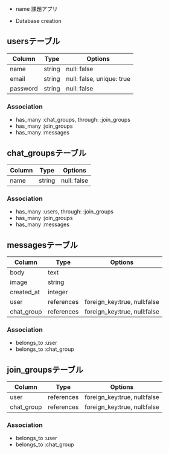 * name
  課題アプリ

* Database creation
## usersテーブル
|Column       |Type  |Options                  |
|-------------|------|-------------------------|
|name         |string|null: false              |
|email        |string|null: false, unique: true|
|password     |string|null: false              |
### Association
- has_many :chat_groups, through: :join_groups
- has_many :join_groups
- has_many :messages

## chat_groupsテーブル
|Column    |Type   |Options    |
|----------|-------|-----------|
|name      |string |null: false|
### Association
- has_many :users, through: :join_groups
- has_many :join_groups
- has_many :messages

## messagesテーブル
|Column    |Type      |Options    |
|----------|----------|-----------|
|body      |text      |           |
|image     |string    |           |
|created_at|integer   |           |
|user      |references|foreign_key:true, null:false|
|chat_group|references|foreign_key:true, null:false|
### Association
- belongs_to :user
- belongs_to :chat_group

## join_groupsテーブル
|Column    |Type      |Options    |
|----------|----------|-----------|
|user      |references|foreign_key:true, null:false|
|chat_group|references|foreign_key:true, null:false|
### Association
- belongs_to :user
- belongs_to :chat_group
